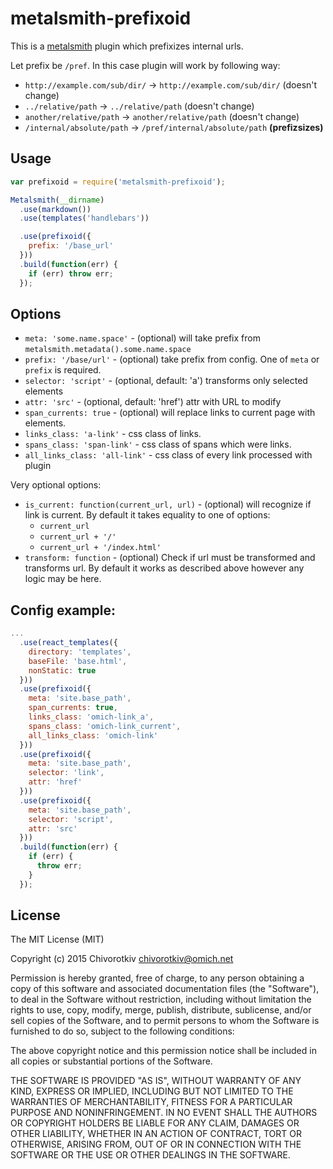# metalsmith-prefixoid

This is a [metalsmith](https://github.com/segmentio/metalsmith) plugin which prefixizes internal urls.

Let prefix be `/pref`. In this case plugin will work by following way:

* `http://example.com/sub/dir/` -> `http://example.com/sub/dir/` (doesn't change)
* `../relative/path` -> `../relative/path` (doesn't change)
* `another/relative/path` -> `another/relative/path` (doesn't change)
* `/internal/absolute/path` -> `/pref/internal/absolute/path` **(prefizsizes)**


## Usage
```js
var prefixoid = require('metalsmith-prefixoid');

Metalsmith(__dirname)
  .use(markdown())
  .use(templates('handlebars'))

  .use(prefixoid({
    prefix: '/base_url'
  }))
  .build(function(err) {
    if (err) throw err;
  });
```

## Options

* `meta: 'some.name.space'` - (optional) will take prefix from `metalsmith.metadata().some.name.space`
* `prefix: '/base/url'` - (optional) take prefix from config. One of `meta` or `prefix` is required.
* `selector: 'script'` - (optional, default: 'a') transforms only selected elements
* `attr: 'src'` - (optional, default: 'href') attr with URL to modify
* `span_currents: true` - (optional) will replace links to current page with <span> elements.
* `links_class: 'a-link'` - css class of <a> links.
* `spans_class: 'span-link'` - css class of spans which were links.
* `all_links_class: 'all-link'` - css class of every link processed with plugin

Very optional options:
* `is_current: function(current_url, url)` - (optional) will recognize if link is current. By default it takes equality to one of options:
    * `current_url`
    * `current_url + '/'`
    * `current_url + '/index.html'`
* `transform: function` - (optional) Check if url must be transformed and transforms url. By default it works as described above however any logic may be here.


## Config example: 
```js
...
  .use(react_templates({
    directory: 'templates',
    baseFile: 'base.html',
    nonStatic: true
  }))
  .use(prefixoid({
    meta: 'site.base_path',
    span_currents: true,
    links_class: 'omich-link_a',
    spans_class: 'omich-link_current',
    all_links_class: 'omich-link'
  }))
  .use(prefixoid({
    meta: 'site.base_path',
    selector: 'link',
    attr: 'href'
  }))
  .use(prefixoid({
    meta: 'site.base_path',
    selector: 'script',
    attr: 'src'
  }))
  .build(function(err) {
    if (err) {
      throw err;
    }
  });
```



## License
The MIT License (MIT)

Copyright (c) 2015 Chivorotkiv <chivorotkiv@omich.net>

Permission is hereby granted, free of charge, to any person obtaining a copy
of this software and associated documentation files (the "Software"), to deal
in the Software without restriction, including without limitation the rights
to use, copy, modify, merge, publish, distribute, sublicense, and/or sell
copies of the Software, and to permit persons to whom the Software is
furnished to do so, subject to the following conditions:

The above copyright notice and this permission notice shall be included in
all copies or substantial portions of the Software.

THE SOFTWARE IS PROVIDED "AS IS", WITHOUT WARRANTY OF ANY KIND, EXPRESS OR
IMPLIED, INCLUDING BUT NOT LIMITED TO THE WARRANTIES OF MERCHANTABILITY,
FITNESS FOR A PARTICULAR PURPOSE AND NONINFRINGEMENT. IN NO EVENT SHALL THE
AUTHORS OR COPYRIGHT HOLDERS BE LIABLE FOR ANY CLAIM, DAMAGES OR OTHER
LIABILITY, WHETHER IN AN ACTION OF CONTRACT, TORT OR OTHERWISE, ARISING FROM,
OUT OF OR IN CONNECTION WITH THE SOFTWARE OR THE USE OR OTHER DEALINGS IN
THE SOFTWARE.
